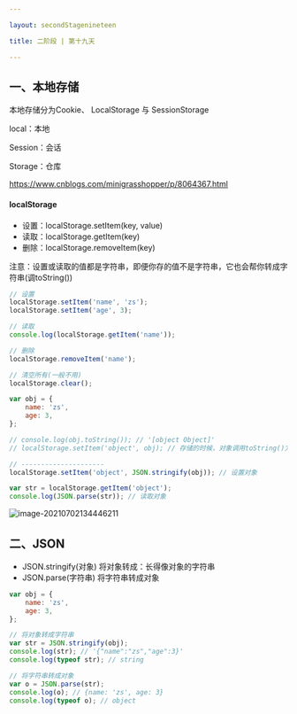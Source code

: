 ```yaml
---

layout: secondStagenineteen

title: 二阶段 | 第十九天

---
```


## 一、本地存储

本地存储分为Cookie、 LocalStorage 与 SessionStorage

 local：本地

Session：会话

Storage：仓库

https://www.cnblogs.com/minigrasshopper/p/8064367.html



#### localStorage

- 设置：localStorage.setItem(key, value)
- 读取：localStorage.getItem(key)
- 删除：localStorage.removeItem(key)

注意：设置或读取的值都是字符串，即便你存的值不是字符串，它也会帮你转成字符串(调toString())



```js
// 设置
localStorage.setItem('name', 'zs');
localStorage.setItem('age', 3);

// 读取
console.log(localStorage.getItem('name'));

// 删除
localStorage.removeItem('name');

// 清空所有(一般不用)
localStorage.clear();
```

```js
var obj = {
    name: 'zs',
    age: 3,
};

// console.log(obj.toString()); // '[object Object]'
// localStorage.setItem('object', obj); // 存储的时候，对象调用toString()方法，转成字符串

// ---------------------
localStorage.setItem('object', JSON.stringify(obj)); // 设置对象

var str = localStorage.getItem('object');
console.log(JSON.parse(str)); // 读取对象
```





![image-20210702134446211](/public/img/secondStage/nineteen/image-20210702134446211.png)





## 二、JSON

- JSON.stringify(对象) 将对象转成：长得像对象的字符串
- JSON.parse(字符串) 将字符串转成对象



```js
var obj = {
    name: 'zs',
    age: 3,
};

// 将对象转成字符串
var str = JSON.stringify(obj);
console.log(str); // '{"name":"zs","age":3}'
console.log(typeof str); // string

// 将字符串转成对象
var o = JSON.parse(str);
console.log(o); // {name: 'zs', age: 3}
console.log(typeof o); // object
```

